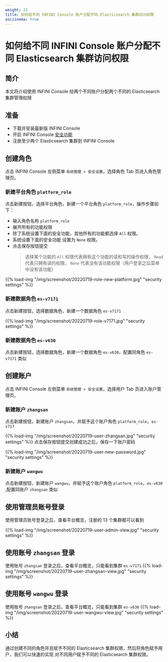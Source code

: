 ```yaml
---
weight: 22
title: 如何给不同 INFINI Console 账户分配不同 Elasticsearch 集群访问权限
asciinema: true
---
```


# 如何给不同 INFINI Console 账户分配不同 Elasticsearch 集群访问权限

## 简介

本文将介绍使用 INFINI Console 给两个不同账户分配两个不同的 Elasticsearch 集群管理权限

## 准备

- 下载并安装最新版 INFINI Console
- 开启 INFINI Console [安全功能](../reference/system/security/)
- 注册至少两个 Elasticsearch 集群到 INFINI Console

## 创建角色

点击 INFINI Console 左侧菜单 `系统管理 > 安全设置`，选择角色 Tab 页进入角色管理页。

### 新建平台角色 `platform_role`

点击新建按钮，选择平台角色，新建一个平台角色 `platform_role`，操作步骤如下：

- 输入角色名称 `platform_role`
- 展开所有的功能权限
- 除了系统设置下面的安全功能，其他所有的功能都选择 `All` 权限。
- 系统设置下面的安全功能 设置为 `None` 权限。
- 点击保存按钮提交
  > 选择某个功能的 `All` 权限代表拥有这个功能的读和写的操作权限，
  > `Read` 代表只拥有读的权限，
  > `None` 代表没有该功能权限（用户登录之后菜单中没有该功能）

{{% load-img "/img/screenshot/20220719-role-new-platform.jpg" "security settings" %}}

### 新建数据角色 `es-v7171`

点击新建按钮，选择数据角色，新建一个数据角色 `es-v7171`

{{% load-img "/img/screenshot/20220719-role-v7171.jpg" "security settings" %}}

### 新建数据角色 `es-v630`

点击新建按钮，选择数据角色，新建一个数据角色 `es-v630`，配置同角色 `es-v7171` 类似

## 创建账户

点击 INFINI Console 左侧菜单 `系统管理 > 安全设置`，选择用户 Tab 页进入账户管理页。

### 新建账户 `zhangsan`

点击新建按钮，新建账户 `zhangsan`，并赋予这个账户角色 `platform_role`，`es-v717`

{{% load-img "/img/screenshot/20220719-user-zhangsan.jpg" "security settings" %}}
点击保存按钮提交创建成功之后，保存一下账户密码

{{% load-img "/img/screenshot/20220719-user-new-password.jpg" "security settings" %}}

### 新建账户 `wangwu`

点击新建按钮，新建账户 `wangwu`，并赋予这个账户角色 `platform_role`，`es-v630` ,配置同账户 `zhangsan` 类似

## 使用管理员账号登录

使用管理员账号登录之后，查看平台概览，注册的 13 个集群都可以看到

{{% load-img "/img/screenshot/20220719-user-admin-view.jpg" "security settings" %}}

## 使用账号 `zhangsan` 登录

使用账号 `zhangsan` 登录之后，查看平台概览，只能看到集群 `es-v7171`
{{% load-img "/img/screenshot/20220719-user-zhangsan-view.jpg" "security settings" %}}

## 使用账号 `wangwu` 登录

使用账号 `zhangsan` 登录之后，查看平台概览，只能看到集群 `es-v630`
{{% load-img "/img/screenshot/20220719-user-wangwu-view.jpg" "security settings" %}}

## 小结

通过创建不同的角色并且赋予不同的 Elasticsearch 集群权限，然后将角色赋予用户，我们可以快速的实现
对不同用户赋予不同的 Elasticsearch 集群权限。
